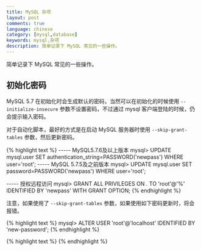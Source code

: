 ```yaml
---
title: MySQL 杂项
layout: post
comments: true
language: chinese
category: [mysql,database]
keywords: mysql,杂项
description: 简单记录下 MySQL 常见的一些操作。
---
```


简单记录下 MySQL 常见的一些操作。

<!-- more -->

## 初始化密码

MySQL 5.7 在初始化时会生成默认的密码，当然可以在初始化的时候使用 ```--initialize-insecure``` 参数不设置密码，不过通过 mysql 客户端登陆的时候，仍会提示输入密码。

对于自动化脚本，最好的方式是在启动 MySQL 服务器时使用 ```--skip-grant-tables``` 参数，然后更新密码。

{% highlight text %}
----- MySQL5.7.6及以上版本
mysql> UPDATE mysql.user SET authentication_string=PASSWORD('newpass') WHERE user='root';
----- MySQL 5.7.5及之前版本
mysql> UPDATE mysql.user SET password=PASSWORD('newpass') WHERE user='root';

----- 授权远程访问
mysql> GRANT ALL PRIVILEGES ON *.* TO 'root'@'%' IDENTIFIED BY 'newpass' WITH GRANT OPTION;
{% endhighlight %}

注意，如果使用了 ```--skip-grant-tables``` 参数，如果使用如下密码更新时，将会报错。

{% highlight text %}
mysql> ALTER USER 'root'@'localhost' IDENTIFIED BY 'new-password';
{% endhighlight %}

<!--
set global validate_password_policy=0; set global validate_password_mixed_case_count=2;
-->

{% highlight text %}
{% endhighlight %}

